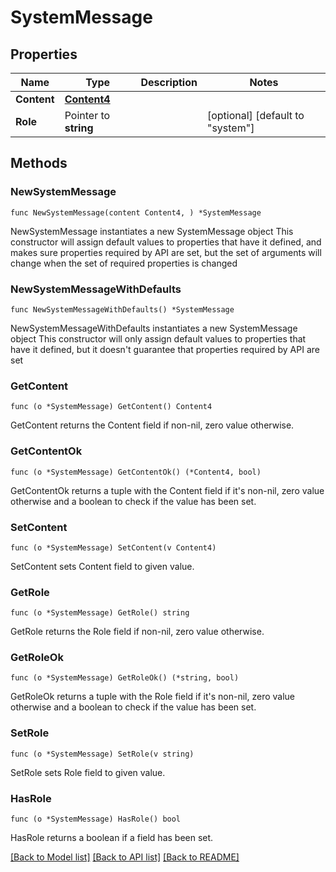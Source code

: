# SystemMessage

## Properties

Name | Type | Description | Notes
------------ | ------------- | ------------- | -------------
**Content** | [**Content4**](Content4.md) |  | 
**Role** | Pointer to **string** |  | [optional] [default to "system"]

## Methods

### NewSystemMessage

`func NewSystemMessage(content Content4, ) *SystemMessage`

NewSystemMessage instantiates a new SystemMessage object
This constructor will assign default values to properties that have it defined,
and makes sure properties required by API are set, but the set of arguments
will change when the set of required properties is changed

### NewSystemMessageWithDefaults

`func NewSystemMessageWithDefaults() *SystemMessage`

NewSystemMessageWithDefaults instantiates a new SystemMessage object
This constructor will only assign default values to properties that have it defined,
but it doesn't guarantee that properties required by API are set

### GetContent

`func (o *SystemMessage) GetContent() Content4`

GetContent returns the Content field if non-nil, zero value otherwise.

### GetContentOk

`func (o *SystemMessage) GetContentOk() (*Content4, bool)`

GetContentOk returns a tuple with the Content field if it's non-nil, zero value otherwise
and a boolean to check if the value has been set.

### SetContent

`func (o *SystemMessage) SetContent(v Content4)`

SetContent sets Content field to given value.


### GetRole

`func (o *SystemMessage) GetRole() string`

GetRole returns the Role field if non-nil, zero value otherwise.

### GetRoleOk

`func (o *SystemMessage) GetRoleOk() (*string, bool)`

GetRoleOk returns a tuple with the Role field if it's non-nil, zero value otherwise
and a boolean to check if the value has been set.

### SetRole

`func (o *SystemMessage) SetRole(v string)`

SetRole sets Role field to given value.

### HasRole

`func (o *SystemMessage) HasRole() bool`

HasRole returns a boolean if a field has been set.


[[Back to Model list]](../README.md#documentation-for-models) [[Back to API list]](../README.md#documentation-for-api-endpoints) [[Back to README]](../README.md)


